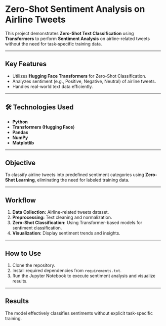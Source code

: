 
# **Zero-Shot Sentiment Analysis on Airline Tweets**  

This project demonstrates **Zero-Shot Text Classification** using **Transformers** to perform **Sentiment Analysis** on airline-related tweets without the need for task-specific training data.

---

##  **Key Features**  
- Utilizes **Hugging Face Transformers** for Zero-Shot Classification.  
- Analyzes sentiment (e.g., Positive, Negative, Neutral) of airline tweets.  
- Handles real-world text data efficiently.  

---

## 🛠️ **Technologies Used**  
- **Python**  
- **Transformers (Hugging Face)**  
- **Pandas**  
- **NumPy**  
- **Matplotlib**  

---

## **Objective**  
To classify airline tweets into predefined sentiment categories using **Zero-Shot Learning**, eliminating the need for labeled training data.

---

##  **Workflow**  
1. **Data Collection:** Airline-related tweets dataset.  
2. **Preprocessing:** Text cleaning and normalization.  
3. **Zero-Shot Classification:** Using Transformer-based models for sentiment classification.  
4. **Visualization:** Display sentiment trends and insights.  

---

##  **How to Use**  
1. Clone the repository.  
2. Install required dependencies from `requirements.txt`.  
3. Run the Jupyter Notebook to execute sentiment analysis and visualize results.  

---

##  **Results**  
The model effectively classifies sentiments without explicit task-specific training.
